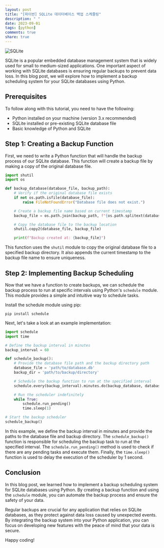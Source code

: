 ```yaml
---
layout: post
title: "[파이썬] SQLite 데이터베이스 백업 스케줄링"
description: " "
date: 2023-09-01
tags: [python]
comments: true
share: true
---
```


![SQLite](https://www.sqlite.org/images/sqlite370_banner.gif)

SQLite is a popular embedded database management system that is widely used for small to medium-sized applications. One important aspect of working with SQLite databases is ensuring regular backups to prevent data loss. In this blog post, we will explore how to implement a backup scheduling system for your SQLite databases using Python.

## Prerequisites
To follow along with this tutorial, you need to have the following:
- Python installed on your machine (version 3.x recommended)
- SQLite installed or pre-existing SQLite database file
- Basic knowledge of Python and SQLite

## Step 1: Creating a Backup Function
First, we need to write a Python function that will handle the backup process of our SQLite database. This function will create a backup file by making a copy of the original database file.

```python
import shutil
import os

def backup_database(database_file, backup_path):
    # Verify if the original database file exists
    if not os.path.isfile(database_file):
        raise FileNotFoundError("Database file does not exist.")

    # Create a backup file name based on current timestamp
    backup_file = os.path.join(backup_path, f"{os.path.splitext(database_file)[0]}_{time.strftime('%Y%m%d%H%M%S')}.bak")

    # Copy the database file to the backup location
    shutil.copy2(database_file, backup_file)

    print(f"Backup created at: {backup_file}")
```

This function uses the `shutil` module to copy the original database file to a specified backup directory. It also appends the current timestamp to the backup file name to ensure uniqueness.

## Step 2: Implementing Backup Scheduling
Now that we have a function to create backups, we can schedule the backup process to run at specific intervals using Python's `schedule` module. This module provides a simple and intuitive way to schedule tasks.

Install the schedule module using pip:
```shell
pip install schedule
```

Next, let's take a look at an example implementation:

```python
import schedule
import time

# Define the backup interval in minutes
backup_interval = 60

def schedule_backup():
    # Provide the database file path and the backup directory path
    database_file = 'path/to/database.db'
    backup_dir = 'path/to/backup/directory'

    # Schedule the backup function to run at the specified interval
    schedule.every(backup_interval).minutes.do(backup_database, database_file, backup_dir)

    # Run the scheduler indefinitely
    while True:
        schedule.run_pending()
        time.sleep(1)

# Start the backup scheduler
schedule_backup()
```

In this example, we define the backup interval in minutes and provide the paths to the database file and backup directory. The `schedule_backup()` function is responsible for scheduling the backup task to run at the specified interval. The `schedule.run_pending()` method is used to check if there are any pending tasks and execute them. Finally, the `time.sleep()` function is used to delay the execution of the scheduler by 1 second.

## Conclusion
In this blog post, we learned how to implement a backup scheduling system for SQLite databases using Python. By creating a backup function and using the `schedule` module, you can automate the backup process and ensure the safety of your data.

Regular backups are crucial for any application that relies on SQLite databases, as they protect against data loss caused by unexpected events. By integrating the backup system into your Python application, you can focus on developing new features with the peace of mind that your data is secure.

Happy coding!